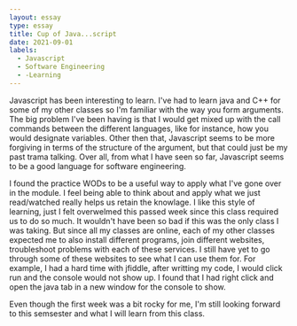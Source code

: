 ```yaml
---
layout: essay
type: essay
title: Cup of Java...script
date: 2021-09-01
labels:
  - Javascript
  - Software Engineering
  - -Learning
---
```


Javascript has been interesting to learn. I've had to learn java and C++ for some of my other classes so I'm familiar with the way you form arguments. The big problem I've been having is that I would get mixed up with the call commands between the different languages, like for instance, how you would designate variables. Other then that, Javascript seems to be more forgiving in terms of the structure of the argument, but that could just be my past trama talking. Over all, from what I have seen so far, Javascript seems to be a good language for software engineering.
  
  I found the practice WODs to be a useful way to apply what I've gone over in the module. I feel being able to think about and apply what we just read/watched really helps us retain the knowlage. I like this style of learning, just I felt overwelmed this passed week since this class required us to do so much. It wouldn't have been so bad if this was the only class I was taking. But since all my classes are online, each of my other classes expected me to also install different programs, join different websites, troubleshoot problems with each of these services. I still have yet to go through some of these websites to see what I can use them for. For example, I had a hard time with jfiddle, after writting my code, I would click run and the console would not show up. I found that I had right click and open the java tab in a new window for the console to show.   
  
  Even though the first week was a bit rocky for me, I'm still looking forward to this semsester and what I will learn from this class. 
